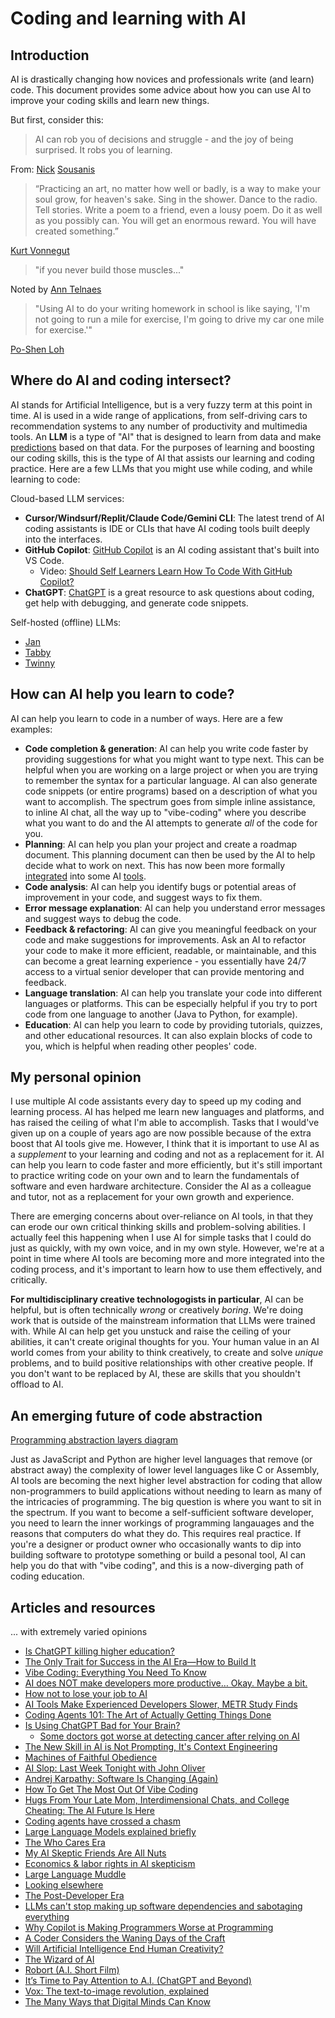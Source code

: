 # Coding and learning with AI

## Introduction

AI is drastically changing how novices and professionals write (and learn) code. This document provides some advice about how you can use AI to improve your coding skills and learn new things.

But first, consider this:

[](../images/ai-learning-experience.png)

> AI can rob you of decisions and struggle - and the joy of being surprised. It robs you of learning.

From: [Nick](https://spinweaveandcut.com/fall-2025-syllabi/) [Sousanis](https://bsky.app/profile/nsousanis.bsky.social/post/3lwa2ppvwqk23)

> “Practicing an art, no matter how well or badly, is a way to make your soul grow, for heaven's sake. Sing in the shower. Dance to the radio. Tell stories. Write a poem to a friend, even a lousy poem. Do it as well as you possibly can. You will get an enormous reward. You will have created something.”

[Kurt Vonnegut](https://www.goodreads.com/quotes/529521-practicing-an-art-no-matter-how-well-or-badly-is)

[](../images/ai-students.jpg)

> "if you never build those muscles..."

Noted by [Ann Telnaes](https://bsky.app/profile/anntelnaes.bsky.social/post/3lufpzwfyzs2o)

> "Using AI to do your writing homework in school is like saying, 'I'm not going to run a mile for exercise, I'm going to drive my car one mile for exercise.'"

[Po-Shen Loh](https://www.youtube.com/watch?v=xWYb7tImErI)

## Where do AI and coding intersect?

AI stands for Artificial Intelligence, but is a very fuzzy term at this point in time. AI is used in a wide range of applications, from self-driving cars to recommendation systems to any number of productivity and multimedia tools. An **LLM** is a type of "AI" that is designed to learn from data and make [predictions](https://en.wikipedia.org/wiki/Stochastic_parrot) based on that data. For the purposes of learning and boosting our coding skills, this is the type of AI that assists our learning and coding practice. Here are a few LLMs that you might use while coding, and while learning to code:

Cloud-based LLM services:

- **Cursor/Windsurf/Replit/Claude Code/Gemini CLI**: The latest trend of AI coding assistants is IDE or CLIs that have AI coding tools built deeply into the interfaces. 
- **GitHub Copilot**: [GitHub Copilot](https://github.com/features/copilot) is an AI coding assistant that's built into VS Code.
  - Video: [Should Self Learners Learn How To Code With GitHub Copilot?](https://www.youtube.com/watch?v=M9ouguDntLY) 
- **ChatGPT**: [ChatGPT](https://openai.com/chatgpt/) is a great resource to ask questions about coding, get help with debugging, and generate code snippets.

Self-hosted (offline) LLMs:

- [Jan](https://github.com/menloresearch/jan)
- [Tabby](https://github.com/TabbyML/tabby)
- [Twinny](https://github.com/twinnydotdev/twinny)

## How can AI help you learn to code?

AI can help you learn to code in a number of ways. Here are a few examples:

- **Code completion & generation**: AI can help you write code faster by providing suggestions for what you might want to type next. This can be helpful when you are working on a large project or when you are trying to remember the syntax for a particular language. AI can also generate code snippets (or entire programs) based on a description of what you want to accomplish. The spectrum goes from simple inline assistance, to inline AI chat, all the way up to "vibe-coding" where you describe what you want to do and the AI attempts to generate *all* of the code for you.
- **Planning**: AI can help you plan your project and create a roadmap document. This planning document can then be used by the AI to help decide what to work on next. This has now been more formally [integrated](https://docs.github.com/en/copilot/how-tos/configure-custom-instructions/add-repository-instructions) into some AI [tools](https://docs.cursor.com/en/context/rules).
- **Code analysis**: AI can help you identify bugs or potential areas of improvement in your code, and suggest ways to fix them. 
- **Error message explanation**: AI can help you understand error messages and suggest ways to debug the code. 
- **Feedback & refactoring**: AI can give you meaningful feedback on your code and make suggestions for improvements. Ask an AI to refactor your code to make it more efficient, readable, or maintainable, and this can become a great learning experience - you essentially have 24/7 access to a virtual senior developer that can provide mentoring and feedback.
- **Language translation**: AI can help you translate your code into different languages or platforms. This can be especially helpful if you try to port code from one language to another (Java to Python, for example).
- **Education**: AI can help you learn to code by providing tutorials, quizzes, and other educational resources. It can also explain blocks of code to you, which is helpful when reading other peoples' code. 

## My personal opinion

I use multiple AI code assistants every day to speed up my coding and learning process. AI has helped me learn new languages and platforms, and has raised the ceiling of what I'm able to accomplish. Tasks that I would've given up on a couple of years ago are now possible because of the extra boost that AI tools give me. However, I think that it is important to use AI as a *supplement* to your learning and coding and not as a replacement for it. AI can help you learn to code faster and more efficiently, but it's still important to practice writing code on your own and to learn the fundamentals of software and even hardware architecture. Consider the AI as a colleague and tutor, not as a replacement for your own growth and experience. 

There are emerging concerns about over-reliance on AI tools, in that they can erode our own critical thinking skills and problem-solving abilities. I actually feel this happening when I use AI for simple tasks that I could do just as quickly, with my own voice, and in my own style. However, we're at a point in time where AI tools are becoming more and more integrated into the coding process, and it's important to learn how to use them effectively, and critically. 

**For multidisciplinary creative technologogists in particular**, AI can be helpful, but is often technically *wrong* or creatively *boring*. We're doing work that is outside of the mainstream information that LLMs were trained with. While AI can help get you unstuck and raise the ceiling of your abilities, it can't create original thoughts for you. Your human value in an AI world comes from your ability to think creatively, to create and solve *unique* problems, and to build positive relationships with other creative people. If you don't want to be replaced by AI, these are skills that you shouldn't offload to AI.

## An emerging future of code abstraction

[Programming abstraction layers diagram](../images/programming-abstraction-layers.png)

Just as JavaScript and Python are higher level languages that remove (or abstract away) the complexity of lower level languages like C or Assembly, AI tools are becoming the next higher level abstraction for coding that allow non-programmers to build applications without needing to learn as many of the intricacies of programming. The big question is where you want to sit in the spectrum. If you want to become a self-sufficient software developer, you need to learn the inner workings of programming langauages and the reasons that computers do what they do. This requires real practice. If you're a designer or product owner who occasionally wants to dip into building software to prototype something or build a pesonal tool, AI can help you do that with "vibe coding", and this is a now-diverging path of coding education.

## Articles and resources

... with extremely varied opinions

- [Is ChatGPT killing higher education?](https://podcasts.apple.com/us/podcast/decoder-with-nilay-patel/id1011668648?i=1000723417161)
- [The Only Trait for Success in the AI Era—How to Build It](https://www.youtube.com/watch?v=xWYb7tImErI)
- [Vibe Coding: Everything You Need To Know](https://podcasts.apple.com/us/podcast/big-technology-podcast/id1522960417?i=1000720895504)
- [AI does NOT make developers more productive… Okay. Maybe a bit.](https://www.youtube.com/watch?v=Ozorw5tdFrU)
- [How not to lose your job to AI](https://80000hours.org/agi/guide/skills-ai-makes-valuable/)
- [AI Tools Make Experienced Developers Slower, METR Study Finds](https://metr.org/blog/2025-07-10-early-2025-ai-experienced-os-dev-study/)
- [Coding Agents 101: The Art of Actually Getting Things Done](https://devin.ai/agents101#introduction)
- [Is Using ChatGPT Bad for Your Brain?](https://www.media.mit.edu/articles/is-using-chatgpt-to-write-your-essay-bad-for-your-brain-new-mit-study-explained/)
  - [Some doctors got worse at detecting cancer after relying on AI](https://www.theverge.com/ai-artificial-intelligence/758672/some-doctors-got-worse-at-detecting-cancer-after-relying-on-ai)
- [The New Skill in AI is Not Prompting, It's Context Engineering](https://www.philschmid.de/context-engineering)
- [Machines of Faithful Obedience](https://www.lesswrong.com/posts/faAX5Buxc7cdjkXQG/machines-of-faithful-obedience)
- [AI Slop: Last Week Tonight with John Oliver](https://www.youtube.com/watch?v=TWpg1RmzAbc)
- [Andrej Karpathy: Software Is Changing (Again)](https://www.youtube.com/watch?v=LCEmiRjPEtQ)
- [How To Get The Most Out Of Vibe Coding](https://www.youtube.com/watch?v=BJjsfNO5JTo)
- [Hugs From Your Late Mom, Interdimensional Chats, and College Cheating: The AI Future Is Here](https://podcasts.apple.com/us/podcast/offline-with-jon-favreau/id1610392666?i=1000714588578)
- [Coding agents have crossed a chasm](https://blog.singleton.io/posts/2025-06-14-coding-agents-cross-a-chasm/)
- [Large Language Models explained briefly](https://www.youtube.com/watch?v=LPZh9BOjkQs)
- [The Who Cares Era](https://dansinker.com/posts/2025-05-23-who-cares/)
- [My AI Skeptic Friends Are All Nuts](https://fly.io/blog/youre-all-nuts/)
- [Economics & labor rights in AI skepticism](https://henry.codes/writing/economics-and-labor-rights-in-ai-skepticism/)
- [Large Language Muddle](https://jasonsantamaria.com/blog/large-language-muddle)
- [Looking elsewhere](https://robbowen.digital/wrote-about/looking-elsewhere/)
- [The Post-Developer Era](https://www.joshwcomeau.com/blog/the-post-developer-era/)
- [LLMs can't stop making up software dependencies and sabotaging everything](https://www.theregister.com/2025/04/12/ai_code_suggestions_sabotage_supply_chain/)
- [Why Copilot is Making Programmers Worse at Programming](https://www.darrenhorrocks.co.uk/why-copilot-making-programmers-worse-at-programming/)
- [A Coder Considers the Waning Days of the Craft](https://www.newyorker.com/magazine/2023/11/20/a-coder-considers-the-waning-days-of-the-craft)
- [Will Artificial Intelligence End Human Creativity?](https://www.youtube.com/watch?v=oqamdXxdfSA)
- [The Wizard of AI](https://alanwarburton.co.uk/)
- [Robort (A.I. Short Film)](https://www.youtube.com/watch?v=N_Nvr4ztBXs)
- [It’s Time to Pay Attention to A.I. (ChatGPT and Beyond)](https://www.youtube.com/watch?v=0uQqMxXoNVs)
- [Vox: The text-to-image revolution, explained](https://www.youtube.com/watch?v=SVcsDDABEkM)
- [The Many Ways that Digital Minds Can Know](https://moultano.wordpress.com/2023/06/28/the-many-ways-that-digital-minds-can-know/)
